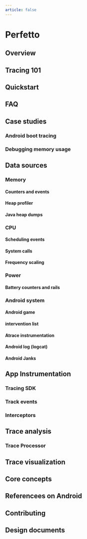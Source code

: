 ```yaml
---
article: false
---
```

# Perfetto

## Overview

## Tracing 101

## Quickstart

## FAQ

## Case studies
### Android boot tracing
### Debugging memory usage

## Data sources
### Memory
#### Counters and events
#### Heap profiler
#### Java heap dumps
### CPU
#### Scheduling events
#### System calls
#### Frequency scaling
### Power 
#### Battery counters and rails
### Android system
#### Android game
#### intervention list
#### Atrace instrumentation
#### Android log (logcat)
#### Android Janks

## App Instrumentation
### Tracing SDK
### Track events
### Interceptors

## Trace analysis
### Trace Processor

## Trace visualization

## Core concepts

## Referencees on Android

## Contributing

## Design documents